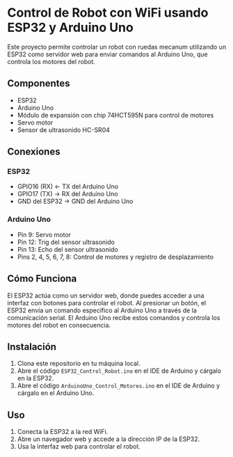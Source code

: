 # Control de Robot con WiFi usando ESP32 y Arduino Uno

Este proyecto permite controlar un robot con ruedas mecanum utilizando un ESP32 como servidor web para enviar comandos al Arduino Uno, que controla los motores del robot.

## Componentes

- ESP32
- Arduino Uno
- Módulo de expansión con chip 74HCT595N para control de motores
- Servo motor
- Sensor de ultrasonido HC-SR04

## Conexiones

### ESP32
- GPIO16 (RX) ← TX del Arduino Uno
- GPIO17 (TX) → RX del Arduino Uno
- GND del ESP32 → GND del Arduino Uno

### Arduino Uno
- Pin 9: Servo motor
- Pin 12: Trig del sensor ultrasonido
- Pin 13: Echo del sensor ultrasonido
- Pins 2, 4, 5, 6, 7, 8: Control de motores y registro de desplazamiento

## Cómo Funciona

El ESP32 actúa como un servidor web, donde puedes acceder a una interfaz con botones para controlar el robot. Al presionar un botón, el ESP32 envía un comando específico al Arduino Uno a través de la comunicación serial. El Arduino Uno recibe estos comandos y controla los motores del robot en consecuencia.

## Instalación

1. Clona este repositorio en tu máquina local.
2. Abre el código `ESP32_Control_Robot.ino` en el IDE de Arduino y cárgalo en la ESP32.
3. Abre el código `ArduinoUno_Control_Motores.ino` en el IDE de Arduino y cárgalo en el Arduino Uno.

## Uso

1. Conecta la ESP32 a la red WiFi.
2. Abre un navegador web y accede a la dirección IP de la ESP32.
3. Usa la interfaz web para controlar el robot.

